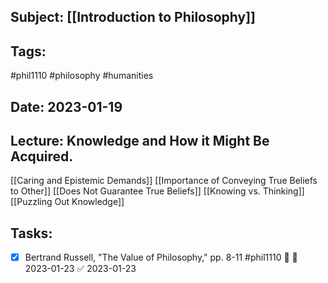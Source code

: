 ## Subject: [[Introduction to Philosophy]]
## Tags:
#phil1110 #philosophy #humanities 
## Date: 2023-01-19
## Lecture: Knowledge and How it Might Be Acquired.

[[Caring and Epistemic Demands]]
[[Importance of Conveying True Beliefs to Other]]
[[Does Not Guarantee True Beliefs]]
[[Knowing vs. Thinking]]
[[Puzzling Out Knowledge]]

## Tasks:
- [x] Bertrand Russell, "The Value of Philosophy," pp. 8-11 #phil1110 🔽 📅 2023-01-23 ✅ 2023-01-23
